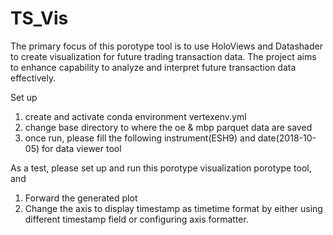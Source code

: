 # TS_Vis
The primary focus of this porotype tool is to use HoloViews and Datashader to create visualization for future trading transaction data. The project aims to enhance capability to analyze and interpret future transaction data effectively. 

Set up
1. create and activate conda environment vertexenv.yml
2. change base directory to where the oe & mbp parquet data are saved
3. once run, please fill the following instrument(ESH9) and date(2018-10-05) for data viewer tool
 
As a test, please set up and run this porotype visualization porotype tool, and 
1.	Forward the generated plot
2.	Change the axis to display timestamp as timetime format by either using different timestamp field or configuring axis formatter.
